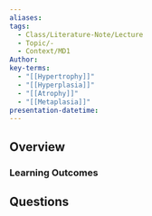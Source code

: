 ```yaml
---
aliases: 
tags:
  - Class/Literature-Note/Lecture
  - Topic/-
  - Context/MD1
Author: 
key-terms:
  - "[[Hypertrophy]]"
  - "[[Hyperplasia]]"
  - "[[Atrophy]]"
  - "[[Metaplasia]]"
presentation-datetime:
---
```



## Overview
### Learning Outcomes


## Questions




